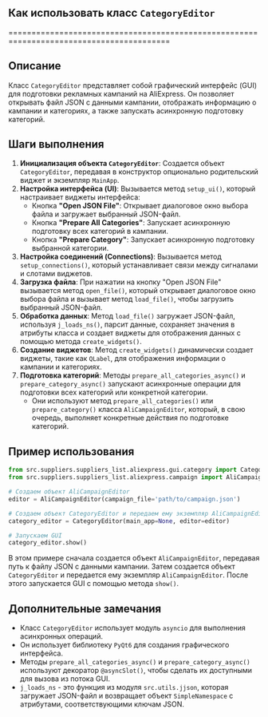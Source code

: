 ## Как использовать класс `CategoryEditor`
=========================================================================================

Описание
-------------------------
Класс `CategoryEditor` представляет собой графический интерфейс (GUI) для подготовки рекламных кампаний на AliExpress. Он позволяет открывать файл JSON с данными кампании, отображать информацию о кампании и категориях, а также запускать асинхронную подготовку категорий.

Шаги выполнения
-------------------------
1. **Инициализация объекта `CategoryEditor`**: Создается объект `CategoryEditor`, передавая в конструктор опционально родительский виджет и экземпляр `MainApp`.
2. **Настройка интерфейса (UI)**: Вызывается метод `setup_ui()`, который настраивает виджеты интерфейса:
    - Кнопка **"Open JSON File"**: Открывает диалоговое окно выбора файла и загружает выбранный JSON-файл.
    - Кнопка **"Prepare All Categories"**: Запускает асинхронную подготовку всех категорий в кампании.
    - Кнопка **"Prepare Category"**: Запускает асинхронную подготовку выбранной категории.
3. **Настройка соединений (Connections)**: Вызывается метод `setup_connections()`, который устанавливает связи между сигналами и слотами виджетов.
4. **Загрузка файла**: При нажатии на кнопку "Open JSON File" вызывается метод `open_file()`, который открывает диалоговое окно выбора файла и вызывает метод `load_file()`, чтобы загрузить выбранный JSON-файл.
5. **Обработка данных**: Метод `load_file()` загружает JSON-файл, используя `j_loads_ns()`, парсит данные, сохраняет значения в атрибуты класса и создает виджеты для отображения данных с помощью метода `create_widgets()`.
6. **Создание виджетов**: Метод `create_widgets()` динамически создает виджеты, такие как `QLabel`, для отображения информации о кампании и категориях.
7. **Подготовка категорий**: Методы `prepare_all_categories_async()` и `prepare_category_async()` запускают асинхронные операции для подготовки всех категорий или конкретной категории.
    - Они используют метод `prepare_all_categories()` или `prepare_category()` класса `AliCampaignEditor`, который, в свою очередь, выполняет конкретные действия по подготовке категорий.


Пример использования
-------------------------

```python
from src.suppliers.suppliers_list.aliexpress.gui.category import CategoryEditor
from src.suppliers.suppliers_list.aliexpress.campaign import AliCampaignEditor

# Создаем объект AliCampaignEditor
editor = AliCampaignEditor(campaign_file='path/to/campaign.json')

# Создаем объект CategoryEditor и передаем ему экземпляр AliCampaignEditor
category_editor = CategoryEditor(main_app=None, editor=editor)

# Запускаем GUI
category_editor.show()
```

В этом примере сначала создается объект `AliCampaignEditor`, передавая путь к файлу JSON с данными кампании. Затем создается объект `CategoryEditor` и передается ему экземпляр `AliCampaignEditor`.  После этого запускается GUI с помощью метода `show()`.

## Дополнительные замечания
- Класс `CategoryEditor` использует модуль `asyncio` для выполнения асинхронных операций.
- Он использует библиотеку `PyQt6` для создания графического интерфейса.
- Методы `prepare_all_categories_async()` и `prepare_category_async()` используют декоратор `@asyncSlot()`, чтобы сделать их доступными для вызова из потока GUI.
- `j_loads_ns` - это функция из модуля `src.utils.jjson`, которая загружает JSON-файл и возвращает объект `SimpleNamespace` с атрибутами, соответствующими ключам JSON.